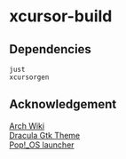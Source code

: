 # xcursor-build

## Dependencies
```
just 
xcursorgen
```

## Acknowledgement
[Arch Wiki](https://wiki.archlinux.org/title/Cursor_themes)<br>
[Dracula Gtk Theme](https://github.com/dracula/gtk/tree/master)<br>
[Pop!_OS launcher](https://github.com/pop-os/launcher)<br>